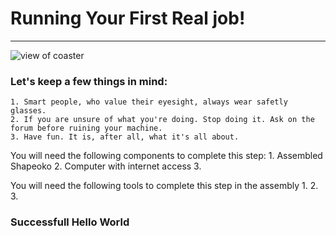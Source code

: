 # Running Your First Real job!
***
![view of coaster]()

### Let's keep a few things in mind:
	1. Smart people, who value their eyesight, always wear safetly glasses.
	2. If you are unsure of what you're doing. Stop doing it. Ask on the forum before ruining your machine.
	3. Have fun. It is, after all, what it's all about. 


You will need the following components to complete this step:
	1. Assembled Shapeoko
	2. Computer with internet access
	3. 
	
You will need the following tools to complete this step in the assembly
	1. 
	2. 
	3. 



### Successfull Hello World